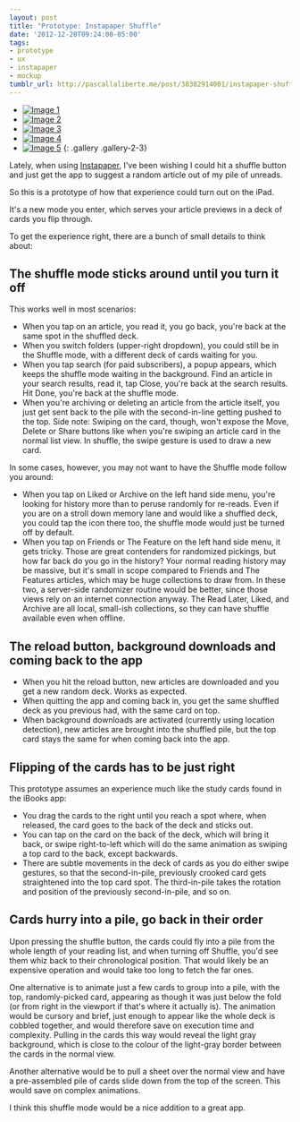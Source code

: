 ```yaml
---
layout: post
title: "Prototype: Instapaper Shuffle"
date: '2012-12-20T09:24:00-05:00'
tags:
- prototype
- ux
- instapaper
- mockup
tumblr_url: http://pascallaliberte.me/post/38382914001/instapaper-shuffle
---
```


* [![Image 1](/d/instapaper-prototype-01.jpg)](/d/instapaper-prototype-01.jpg)
* [![Image 2](/d/instapaper-prototype-02.png)](/d/instapaper-prototype-02.png)
* [![Image 3](/d/instapaper-prototype-03.png)](/d/instapaper-prototype-03.png)
* [![Image 4](/d/instapaper-prototype-04.png)](/d/instapaper-prototype-04.png)
* [![Image 5](/d/instapaper-prototype-05.png)](/d/instapaper-prototype-05.png)
{: .gallery .gallery-2-3}

Lately, when using [Instapaper](http://www.instapaper.com), I've been wishing I could hit a shuffle button and just get the app to suggest a random article out of my pile of unreads.

So this is a prototype of how that experience could turn out on the iPad.

It's a new mode you enter, which serves your article previews in a deck of cards you flip through. 

To get the experience right, there are a bunch of small details to think about:

## The shuffle mode sticks around until you turn it off

This works well in most scenarios:

* When you tap on an article, you read it, you go back, you're back at the same spot in the shuffled deck.
* When you switch folders (upper-right dropdown), you could still be in the Shuffle mode, with a different deck of cards waiting for you.
* When you tap search (for paid subscribers), a popup appears, which keeps the shuffle mode waiting in the background. Find an article in your search results, read it, tap Close, you're back at the search results. Hit Done, you're back at the shuffle mode.
* When you're archiving or deleting an article from the article itself, you just get sent back to the pile with the second-in-line getting pushed to the top. Side note: Swiping on the card, though, won't expose the Move, Delete or Share buttons like when you're swiping an article card in the normal list view. In shuffle, the swipe gesture is used to draw a new card.

In some cases, however, you may not want to have the Shuffle mode follow you around:

* When you tap on Liked or Archive on the left hand side menu, you're looking for history more than to peruse randomly for re-reads. Even if you are on a stroll down memory lane and would like a shuffled deck, you could tap the icon there too, the shuffle mode would just be turned off by default.
* When you tap on Friends or The Feature on the left hand side menu, it gets tricky. Those are great contenders for randomized pickings, but how far back do you go in the history? Your normal reading history may be massive, but it's small in scope compared to Friends and The Features articles, which may be huge collections to draw from. In these two, a server-side randomizer routine would be better, since those views rely on an internet connection anyway. The Read Later, Liked, and Archive are all local, small-ish collections, so they can have shuffle available even when offline.

## The reload button, background downloads and coming back to the app

* When you hit the reload button, new articles are downloaded and you get a new random deck. Works as expected.
* When quitting the app and coming back in, you get the same shuffled deck as you previous had, with the same card on top.
* When background downloads are activated (currently using location detection), new articles are brought into the shuffled pile, but the top card stays the same for when coming back into the app.

## Flipping of the cards has to be just right

This prototype assumes an experience much like the study cards found in the iBooks app:

* You drag the cards to the right until you reach a spot where, when released, the card goes to the back of the deck and sticks out.
* You can tap on the card on the back of the deck, which will bring it back, or swipe right-to-left which will do the same animation as swiping a top card to the back, except backwards.
* There are subtle movements in the deck of cards as you do either swipe gestures, so that the second-in-pile, previously crooked card gets straightened into the top card spot. The third-in-pile takes the rotation and position of the previously second-in-pile, and so on.

## Cards hurry into a pile, go back in their order

Upon pressing the shuffle button, the cards could fly into a pile from the whole length of your reading list, and when turning off Shuffle, you'd see them whiz back to their chronological position. That would likely be an expensive operation and would take too long to fetch the far ones.

One alternative is to animate just a few cards to group into a pile, with the top, randomly-picked card, appearing as though it was just below the fold (or from right in the viewport if that's where it actually is). The animation would be cursory and brief, just enough to appear like the whole deck is cobbled together, and would therefore save on execution time and complexity. Pulling in the cards this way would reveal the light gray background, which is close to the colour of the light-gray border between the cards in the normal view.

Another alternative would be to pull a sheet over the normal view and have a pre-assembled pile of cards slide down from the top of the screen. This would save on complex animations.

I think this shuffle mode would be a nice addition to a great app.